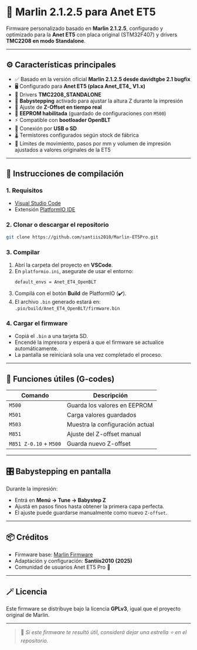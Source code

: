 # 🧠 Marlin 2.1.2.5 para Anet ET5

Firmware personalizado basado en **Marlin 2.1.2.5**, configurado y optimizado para la **Anet ET5** con placa original (STM32F407) y drivers **TMC2208 en modo Standalone**.

---

## ⚙️ Características principales

- ✅ Basado en la versión oficial **Marlin 2.1.2.5 desde davidtgbe 2.1 bugfix**
- 🖥️ Configurado para **Anet ET5 (placa Anet_ET4_ V1.x)**
- 🧩 Drivers **TMC2208_STANDALONE**
- 🔧 **Babystepping** activado para ajustar la altura Z durante la impresión
- 📏 Ajuste de **Z-Offset en tiempo real**
- 🧮 **EEPROM habilitada** (guardado de configuraciones con `M500`)
- ⚡ Compatible con **bootloader OpenBLT**
- 📡 Conexión por **USB o SD**
- 🌡️ Termistores configurados según stock de fábrica
- 🧱 Límites de movimiento, pasos por mm y volumen de impresión ajustados a valores originales de la ET5

---

## 🧭 Instrucciones de compilación

### 1. Requisitos
- [Visual Studio Code](https://code.visualstudio.com/)  
- Extensión [PlatformIO IDE](https://platformio.org/install/ide?install=vscode)

### 2. Clonar o descargar el repositorio
```bash
git clone https://github.com/santiis2010/Marlin-ET5Pro.git
```

### 3. Compilar
1. Abrí la carpeta del proyecto en **VSCode**.  
2. En `platformio.ini`, asegurate de usar el entorno:
   ```
   default_envs = Anet_ET4_OpenBLT
   ```
3. Compilá con el botón **Build** de PlatformIO (✔️).  
4. El archivo `.bin` generado estará en:  
   `.pio/build/Anet_ET4_OpenBLT/firmware.bin`

### 4. Cargar el firmware
- Copiá el `.bin` a una tarjeta SD.  
- Encendé la impresora y esperá a que el firmware se actualice automáticamente.  
- La pantalla se reiniciará sola una vez completado el proceso.

---

## 🧰 Funciones útiles (G-codes)

| Comando | Descripción |
|----------|--------------|
| `M500` | Guarda los valores en EEPROM |
| `M501` | Carga valores guardados |
| `M503` | Muestra la configuración actual |
| `M851` | Ajuste del Z-offset manual |
| `M851 Z-0.10` + `M500` | Guarda nuevo Z-offset |

---

## 🎛️ Babystepping en pantalla

Durante la impresión:
- Entrá en **Menú → Tune → Babystep Z**  
- Ajustá en pasos finos hasta obtener la primera capa perfecta.  
- El ajuste puede guardarse manualmente como nuevo `Z-offset`.

---

## 📦 Créditos

- Firmware base: [Marlin Firmware](https://github.com/MarlinFirmware/Marlin)  
- Adaptación y configuración: **Santiis2010 (2025)**  
- Comunidad de usuarios Anet ET5 Pro 🔧  

---

## 🪄 Licencia

Este firmware se distribuye bajo la licencia **GPLv3**, igual que el proyecto original de Marlin.

---

> 💬 *Si este firmware te resultó útil, considerá dejar una estrella ⭐ en el repositorio.*
